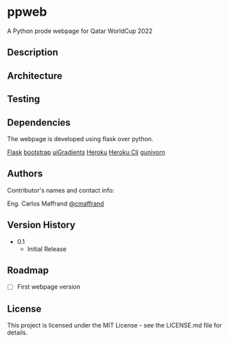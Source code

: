 # ppweb

A Python prode webpage for Qatar WorldCup 2022

## Description

## Architecture

## Testing

## Dependencies

The webpage is developed using flask over python. 

[Flask](https://flask.palletsprojects.com/en/2.1.x/)
[bootstrap](https://getbootstrap.com/docs/5.1/getting-started/introduction/)
[uiGradients](https://uigradients.com)
[Heroku](https://dashboard.heroku.com/apps)
[Heroku Cli](https://devcenter.heroku.com/articles/heroku-cli)
[gunivorn](https://gunicorn.org)

## Authors

Contributor's names and contact info:

Eng. Carlos Maffrand  [@cmaffrand](https://www.linkedin.com/in/carlos-maffrand-3ab3b340/)

## Version History

* 0.1
    * Initial Release

## Roadmap

- [ ] First webpage version

## License

This project is licensed under the MIT License - see the LICENSE.md file for details.